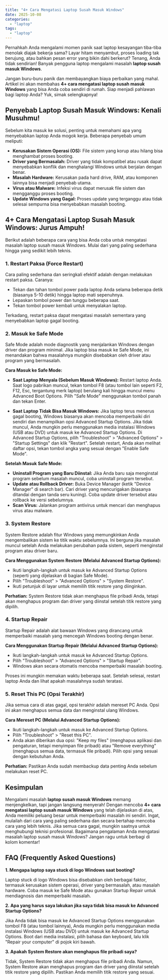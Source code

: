 ```yaml
---
title: "4+ Cara Mengatasi Laptop Susah Masuk Windows"
date: 2025-10-08
categories: 
  - "laptop"
tags: 
  - "laptop"
---
```


Pernahkah Anda mengalami momen panik saat laptop kesayangan tiba-tiba menolak diajak bekerja sama? Layar hitam menyambut, proses loading tak berujung, atau bahkan pesan error yang bikin dahi berkerut? Tenang, Anda tidak sendirian! Banyak pengguna laptop mengalami masalah **laptop susah masuk Windows**.

Jangan buru-buru panik dan membayangkan biaya perbaikan yang mahal. Artikel ini akan membahas **4+ cara mengatasi laptop susah masuk Windows** yang bisa Anda coba sendiri di rumah. Siap menjadi pahlawan bagi laptop Anda? Yuk, simak selengkapnya!

## Penyebab Laptop Susah Masuk Windows: Kenali Musuhmu!

Sebelum kita masuk ke solusi, penting untuk memahami apa yang menyebabkan laptop Anda mogok kerja. Beberapa penyebab umum meliputi:

- **Kerusakan Sistem Operasi (OS):** File sistem yang korup atau hilang bisa menghambat proses booting.
- **Driver yang Bermasalah:** Driver yang tidak kompatibel atau rusak dapat menyebabkan konflik dan menghalangi Windows untuk berjalan dengan benar.
- **Masalah Hardware:** Kerusakan pada hard drive, RAM, atau komponen lainnya bisa menjadi penyebab utama.
- **Virus atau Malware:** Infeksi virus dapat merusak file sistem dan mengganggu proses booting.
- **Update Windows yang Gagal:** Proses update yang terganggu atau tidak selesai sempurna bisa menyebabkan masalah booting.

## 4+ Cara Mengatasi Laptop Susah Masuk Windows: Jurus Ampuh!

Berikut adalah beberapa cara yang bisa Anda coba untuk mengatasi masalah laptop susah masuk Windows. Mulai dari yang paling sederhana hingga yang sedikit lebih teknis.

### 1\. Restart Paksa (Force Restart)

Cara paling sederhana dan seringkali efektif adalah dengan melakukan restart paksa. Caranya:

- Tekan dan tahan tombol power pada laptop Anda selama beberapa detik (biasanya 5-10 detik) hingga laptop mati sepenuhnya.
- Lepaskan tombol power dan tunggu beberapa saat.
- Tekan tombol power kembali untuk menyalakan laptop.

Terkadang, restart paksa dapat mengatasi masalah sementara yang menyebabkan laptop gagal booting.

### 2\. Masuk ke Safe Mode

Safe Mode adalah mode diagnostik yang menjalankan Windows dengan driver dan program minimal. Jika laptop bisa masuk ke Safe Mode, ini menandakan bahwa masalahnya mungkin disebabkan oleh driver atau program yang bermasalah.

**Cara Masuk ke Safe Mode:**

- **Saat Laptop Menyala (Sebelum Masuk Windows):** Restart laptop Anda. Saat logo pabrikan muncul, tekan tombol F8 (atau tombol lain seperti F2, F12, Esc, tergantung merk laptop) berulang kali hingga muncul menu Advanced Boot Options. Pilih "Safe Mode" menggunakan tombol panah dan tekan Enter.
    
- **Saat Laptop Tidak Bisa Masuk Windows:** Jika laptop terus menerus gagal booting, Windows biasanya akan mencoba memperbaiki diri sendiri dan menampilkan opsi Advanced Startup Options. Jika tidak muncul, Anda mungkin perlu menggunakan media instalasi Windows (USB atau DVD) untuk masuk ke Advanced Startup Options. Di Advanced Startup Options, pilih "Troubleshoot" > "Advanced Options" > "Startup Settings" dan klik "Restart". Setelah restart, Anda akan melihat daftar opsi, tekan tombol angka yang sesuai dengan "Enable Safe Mode".
    

**Setelah Masuk Safe Mode:**

- **Uninstall Program yang Baru Diinstal:** Jika Anda baru saja menginstal program sebelum masalah muncul, coba uninstall program tersebut.
- **Update atau Rollback Driver:** Buka Device Manager (ketik "Device Manager" di search bar). Cari driver yang mencurigakan (biasanya ditandai dengan tanda seru kuning). Coba update driver tersebut atau rollback ke versi sebelumnya.
- **Scan Virus:** Jalankan program antivirus untuk mencari dan menghapus virus atau malware.

### 3\. System Restore

System Restore adalah fitur Windows yang memungkinkan Anda mengembalikan sistem ke titik waktu sebelumnya. Ini berguna jika masalah muncul setelah Anda melakukan perubahan pada sistem, seperti menginstal program atau driver baru.

**Cara Menggunakan System Restore (Melalui Advanced Startup Options):**

- Ikuti langkah-langkah untuk masuk ke Advanced Startup Options (seperti yang dijelaskan di bagian Safe Mode).
- Pilih "Troubleshoot" > "Advanced Options" > "System Restore".
- Ikuti petunjuk di layar untuk memilih titik restore yang diinginkan.

**Perhatian:** System Restore tidak akan menghapus file pribadi Anda, tetapi akan menghapus program dan driver yang diinstal setelah titik restore yang dipilih.

### 4\. Startup Repair

Startup Repair adalah alat bawaan Windows yang dirancang untuk memperbaiki masalah yang mencegah Windows booting dengan benar.

**Cara Menggunakan Startup Repair (Melalui Advanced Startup Options):**

- Ikuti langkah-langkah untuk masuk ke Advanced Startup Options.
- Pilih "Troubleshoot" > "Advanced Options" > "Startup Repair".
- Windows akan secara otomatis mencoba memperbaiki masalah booting.

Proses ini mungkin memakan waktu beberapa saat. Setelah selesai, restart laptop Anda dan lihat apakah masalahnya sudah teratasi.

### 5\. Reset This PC (Opsi Terakhir)

Jika semua cara di atas gagal, opsi terakhir adalah mereset PC Anda. Opsi ini akan menghapus semua data dan menginstal ulang Windows.

**Cara Mereset PC (Melalui Advanced Startup Options):**

- Ikuti langkah-langkah untuk masuk ke Advanced Startup Options.
- Pilih "Troubleshoot" > "Reset this PC".
- Anda akan diberikan dua opsi: "Keep my files" (menghapus aplikasi dan pengaturan, tetapi menyimpan file pribadi) atau "Remove everything" (menghapus semua data, termasuk file pribadi). Pilih opsi yang sesuai dengan kebutuhan Anda.

**Perhatian:** Pastikan Anda sudah membackup data penting Anda sebelum melakukan reset PC.

## Kesimpulan

Mengalami masalah **laptop susah masuk Windows** memang menjengkelkan, tapi jangan langsung menyerah! Dengan mencoba **4+ cara mengatasi laptop susah masuk Windows** yang telah dijelaskan di atas, Anda memiliki peluang besar untuk memperbaiki masalah ini sendiri. Ingat, mulailah dari cara yang paling sederhana dan secara bertahap mencoba cara yang lebih teknis. Jika semua cara gagal, mungkin saatnya untuk menghubungi teknisi profesional. Bagaimana pengalaman Anda mengatasi masalah laptop susah masuk Windows? Jangan ragu untuk berbagi di kolom komentar!

## FAQ (Frequently Asked Questions)

**1\. Mengapa laptop saya stuck di logo Windows saat booting?**

Laptop stuck di logo Windows bisa disebabkan oleh berbagai faktor, termasuk kerusakan sistem operasi, driver yang bermasalah, atau masalah hardware. Coba masuk ke Safe Mode atau gunakan Startup Repair untuk mendiagnosis dan memperbaiki masalah.

**2\. Apa yang harus saya lakukan jika saya tidak bisa masuk ke Advanced Startup Options?**

Jika Anda tidak bisa masuk ke Advanced Startup Options menggunakan tombol F8 (atau tombol lainnya), Anda mungkin perlu menggunakan media instalasi Windows (USB atau DVD) untuk masuk ke Advanced Startup Options. Boot dari media instalasi, pilih bahasa dan keyboard, lalu klik "Repair your computer" di pojok kiri bawah.

**3\. Apakah System Restore akan menghapus file pribadi saya?**

Tidak, System Restore tidak akan menghapus file pribadi Anda. Namun, System Restore akan menghapus program dan driver yang diinstal setelah titik restore yang dipilih. Pastikan Anda memilih titik restore yang sesuai.
